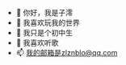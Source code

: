 - 👋 你好，我是子澪
- 👀 我喜欢玩我的世界
- 🌱 我只是个初中生
- 💞️ 我喜欢听歌
- 📫 我的邮箱是zlznblo@qq.com

<!---
zlznb/zlznb is a ✨ special ✨ repository because its `README.md` (this file) appears on your GitHub profile.
You can click the Preview link to take a look at your changes.
--->

